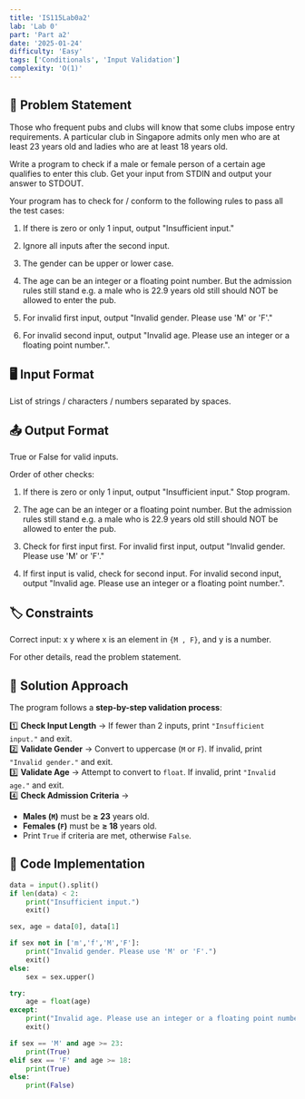 ```yaml
---
title: 'IS115Lab0a2'
lab: 'Lab 0'
part: 'Part a2'
date: '2025-01-24'
difficulty: 'Easy'
tags: ['Conditionals', 'Input Validation']
complexity: 'O(1)'
---
```


## 📝 Problem Statement

Those who frequent pubs and clubs will know that some clubs impose entry requirements. A particular club in Singapore admits only men who are at least 23 years old and ladies who are at least 18 years old.

Write a program to check if a male or female person of a certain age qualifies to enter this club. Get your input from STDIN and output your answer to STDOUT.

Your program has to check for / conform to the following rules to pass all the test cases:

1. If there is zero or only 1 input, output "Insufficient input."

2. Ignore all inputs after the second input.

3. The gender can be upper or lower case.

4. The age can be an integer or a floating point number. But the admission rules still stand e.g. a male who is 22.9 years old still should NOT be allowed to enter the pub.

5. For invalid first input, output "Invalid gender. Please use 'M' or 'F'."

6. For invalid second input, output "Invalid age. Please use an integer or a floating point number.".

## 🖥️ Input Format

List of strings / characters / numbers separated by spaces.

## 📤 Output Format

True or False for valid inputs.

Order of other checks:

1. If there is zero or only 1 input, output "Insufficient input." Stop program.

2. The age can be an integer or a floating point number. But the admission rules still stand e.g. a male who is 22.9 years old still should NOT be allowed to enter the pub.

3. Check for first input first. For invalid first input, output "Invalid gender. Please use 'M' or 'F'."

4. If first input is valid, check for second input. For invalid second input, output "Invalid age. Please use an integer or a floating point number.".

## 🏷️ Constraints

Correct input: x y where x is an element in `{M , F}`, and y is a number.

For other details, read the problem statement.

## 🚀 Solution Approach

The program follows a **step-by-step validation process**:

1️⃣ **Check Input Length** → If fewer than 2 inputs, print `"Insufficient input."` and exit.  
2️⃣ **Validate Gender** → Convert to uppercase (`M` or `F`). If invalid, print `"Invalid gender."` and exit.  
3️⃣ **Validate Age** → Attempt to convert to `float`. If invalid, print `"Invalid age."` and exit.  
4️⃣ **Check Admission Criteria** →

- **Males (`M`)** must be **≥ 23** years old.
- **Females (`F`)** must be **≥ 18** years old.
- Print `True` if criteria are met, otherwise `False`.

## 🧩 Code Implementation

```python
data = input().split()
if len(data) < 2:
    print("Insufficient input.")
    exit()

sex, age = data[0], data[1]

if sex not in ['m','f','M','F']:
    print("Invalid gender. Please use 'M' or 'F'.")
    exit()
else:
    sex = sex.upper()

try:
    age = float(age)
except:
    print("Invalid age. Please use an integer or a floating point number.")
    exit()

if sex == 'M' and age >= 23:
    print(True)
elif sex == 'F' and age >= 18:
    print(True)
else:
    print(False)
```

